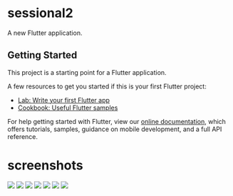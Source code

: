 # sessional2

A new Flutter application.

## Getting Started

This project is a starting point for a Flutter application.

A few resources to get you started if this is your first Flutter project:

- [Lab: Write your first Flutter app](https://flutter.dev/docs/get-started/codelab)
- [Cookbook: Useful Flutter samples](https://flutter.dev/docs/cookbook)

For help getting started with Flutter, view our
[online documentation](https://flutter.dev/docs), which offers tutorials,
samples, guidance on mobile development, and a full API reference.
# screenshots
<img src="screenshots/splacsh.png" />
<img src="screenshots/contact_us.png" />
<img src="screenshots/dimple_level2.png" />
<img src="screenshots/hard_level.png" />
<img src="screenshots/hard_level2.png" />
<img src="screenshots/main.png" />
<img src="screenshots/simple_level.png" />
